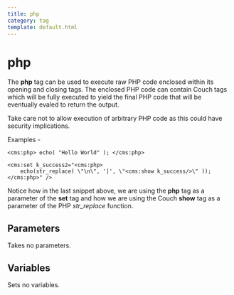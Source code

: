 ```yaml
---
title: php
category: tag
template: default.html
---
```


# php

The **php** tag can be used to execute raw PHP code enclosed within its opening and closing tags. The enclosed PHP code can contain Couch tags which will be fully executed to yield the final PHP code that will be eventually evaled to return the output.

<p class="error">Take care not to allow execution of arbitrary PHP code as this could have security implications.</p>

Examples -

```
<cms:php> echo( "Hello World" ); </cms:php>
```

```
<cms:set k_success2="<cms:php>
    echo(str_replace( \"\n\", '|', \"<cms:show k_success/>\" ));
</cms:php>" />
```

Notice how in the last snippet above, we are using the **php** tag as a parameter of the **set** tag and how we are using the Couch **show** tag as a parameter of the PHP *str\_replace* function.

## Parameters

Takes no parameters.

## Variables

Sets no variables.
